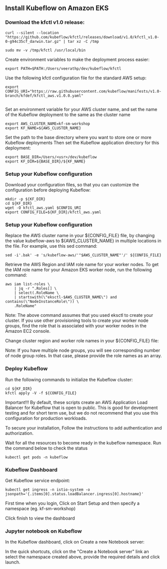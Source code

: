 ## Install Kubeflow on Amazon EKS


### Download the kfctl v1.0 release:

```
curl --silent --location "https://github.com/kubeflow/kfctl/releases/download/v1.0/kfctl_v1.0-0-g94c35cf_darwin.tar.gz" | tar xz -C /tmp

sudo mv -v /tmp/kfctl /usr/local/bin
```


Create environment variables to make the deployment process easier:

```
export PATH=$PATH:/Users/veerathp/dev/kubeflow/kfctl
```

Use the following kfctl configuration file for the standard AWS setup:

```
export CONFIG_URI="https://raw.githubusercontent.com/kubeflow/manifests/v1.0-branch/kfdef/kfctl_aws.v1.0.0.yaml"
  
```

Set an environment variable for your AWS cluster name, and set the name of the Kubeflow deployment to the same as the cluster name

```
export AWS_CLUSTER_NAME=kf-sm-workshop
export KF_NAME=${AWS_CLUSTER_NAME}
```

Set the path to the base directory where you want to store one or more Kubeflow deployments 
Then set the Kubeflow application directory for this deployment:

```
export BASE_DIR=/Users/<usr>/dev/kubeflow
export KF_DIR=${BASE_DIR}/${KF_NAME}
```

### Setup your Kubeflow configuration

Download your configuration files, so that you can customize the configuration before deploying Kubeflow:

```
mkdir -p ${KF_DIR}
cd ${KF_DIR}
wget -O kfctl_aws.yaml $CONFIG_URI
export CONFIG_FILE=${KF_DIR}/kfctl_aws.yaml
```

### Setup your Kubeflow configuration

Replace the AWS cluster name in your ${CONFIG_FILE} file, by changing the value kubeflow-aws to ${AWS_CLUSTER_NAME} in multiple locations in the file. For example, use this sed command:

```
sed -i'.bak' -e 's/kubeflow-aws/'"$AWS_CLUSTER_NAME"'/' ${CONFIG_FILE}
```
Retrieve the AWS Region and IAM role name for your worker nodes. To get the IAM role name for your Amazon EKS worker node, run the following command:

```
aws iam list-roles \
    | jq -r ".Roles[] \
    | select(.RoleName \
    | startswith(\"eksctl-$AWS_CLUSTER_NAME\") and contains(\"NodeInstanceRole\")) \
    .RoleName"
```

Note: The above command assumes that you used eksctl to create your cluster. If you use other provisioning tools to create your worker node groups, find the role that is associated with your worker nodes in the Amazon EC2 console.

Change cluster region and worker role names in your ${CONFIG_FILE} file:

Note: If you have multiple node groups, you will see corresponding number of node group roles. In that case, please provide the role names as an array.

### Deploy Kubeflow

Run the following commands to initialize the Kubeflow cluster:

```
cd ${KF_DIR}
kfctl apply -V -f ${CONFIG_FILE}
```

Important!!! By default, these scripts create an AWS Application Load Balancer for Kubeflow that is open to public. This is good for development testing and for short term use, but we do not recommend that you use this configuration for production workloads.

To secure your installation, Follow the instructions to add authentication and authorization.

Wait for all the resources to become ready in the kubeflow namespace. Run the command below to check the status

```
kubectl get pods -n kubeflow
```
### Kubeflow Dashboard

Get Kubeflow service endpoint:

```
kubectl get ingress -n istio-system -o jsonpath='{.items[0].status.loadBalancer.ingress[0].hostname}'

```
First time when you login, Click on Start Setup and then specify a namespace (eg. kf-sm-workshop)

Click finish to view the dashboard

### Jupyter notebook on Kubeflow

In the Kubeflow dashboard, click on Create a new Notebook server:

In the quick shortcuts, click on the "Create a Notebook server" link an select the namespace created above, provide the required details and click launch.








